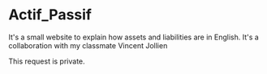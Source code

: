 # Actif_Passif
It's a small website to explain how assets and liabilities are in English.
It's a collaboration with my classmate Vincent Jollien

This request is private.
